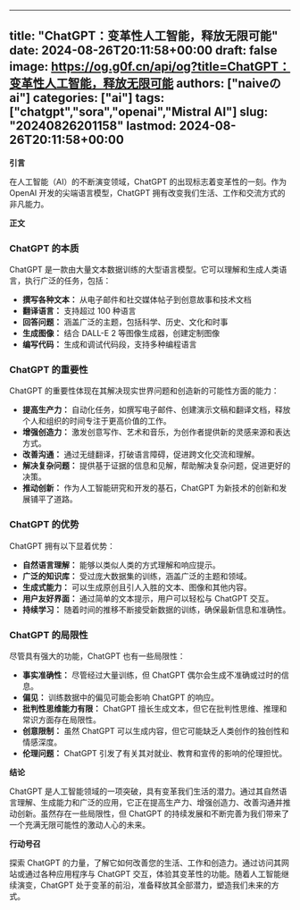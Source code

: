 
---
title: "ChatGPT：变革性人工智能，释放无限可能"
date: 2024-08-26T20:11:58+00:00
draft: false
image: https://og.g0f.cn/api/og?title=ChatGPT：变革性人工智能，释放无限可能
authors: ["naiveのai"]
categories: ["ai"]
tags: ["chatgpt","sora","openai","Mistral AI"]
slug: "20240826201158"
lastmod: 2024-08-26T20:11:58+00:00
---
**引言**

在人工智能（AI）的不断演变领域，ChatGPT 的出现标志着变革性的一刻。作为 OpenAI 开发的尖端语言模型，ChatGPT 拥有改变我们生活、工作和交流方式的非凡能力。

**正文**

### ChatGPT 的本质

ChatGPT 是一款由大量文本数据训练的大型语言模型。它可以理解和生成人类语言，执行广泛的任务，包括：

- **撰写各种文本：** 从电子邮件和社交媒体帖子到创意故事和技术文档
- **翻译语言：** 支持超过 100 种语言
- **回答问题：** 涵盖广泛的主题，包括科学、历史、文化和时事
- **生成图像：** 结合 DALL-E 2 等图像生成器，创建定制图像
- **编写代码：** 生成和调试代码段，支持多种编程语言

### ChatGPT 的重要性

ChatGPT 的重要性体现在其解决现实世界问题和创造新的可能性方面的能力：

- **提高生产力：** 自动化任务，如撰写电子邮件、创建演示文稿和翻译文档，释放个人和组织的时间专注于更高价值的工作。
- **增强创造力：** 激发创意写作、艺术和音乐，为创作者提供新的灵感来源和表达方式。
- **改善沟通：** 通过无缝翻译，打破语言障碍，促进跨文化交流和理解。
- **解决复杂问题：** 提供基于证据的信息和见解，帮助解决复杂问题，促进更好的决策。
- **推动创新：** 作为人工智能研究和开发的基石，ChatGPT 为新技术的创新和发展铺平了道路。

### ChatGPT 的优势

ChatGPT 拥有以下显着优势：

- **自然语言理解：** 能够以类似人类的方式理解和响应提示。
- **广泛的知识库：** 受过庞大数据集的训练，涵盖广泛的主题和领域。
- **生成式能力：** 可以生成原创且引人入胜的文本、图像和其他内容。
- **用户友好界面：** 通过简单的文本提示，用户可以轻松与 ChatGPT 交互。
- **持续学习：** 随着时间的推移不断接受新数据的训练，确保最新信息和准确性。

### ChatGPT 的局限性

尽管具有强大的功能，ChatGPT 也有一些局限性：

- **事实准确性：** 尽管经过大量训练，但 ChatGPT 偶尔会生成不准确或过时的信息。
- **偏见：** 训练数据中的偏见可能会影响 ChatGPT 的响应。
- **批判性思维能力有限：** ChatGPT 擅长生成文本，但它在批判性思维、推理和常识方面存在局限性。
- **创意限制：** 虽然 ChatGPT 可以生成内容，但它可能缺乏人类创作的独创性和情感深度。
- **伦理问题：** ChatGPT 引发了有关其对就业、教育和宣传的影响的伦理担忧。

**结论**

ChatGPT 是人工智能领域的一项突破，具有变革我们生活的潜力。通过其自然语言理解、生成能力和广泛的应用，它正在提高生产力、增强创造力、改善沟通并推动创新。虽然存在一些局限性，但 ChatGPT 的持续发展和不断完善为我们带来了一个充满无限可能性的激动人心的未来。

**行动号召**

探索 ChatGPT 的力量，了解它如何改善您的生活、工作和创造力。通过访问其网站或通过各种应用程序与 ChatGPT 交互，体验其变革性的功能。随着人工智能继续演变，ChatGPT 处于变革的前沿，准备释放其全部潜力，塑造我们未来的方式。